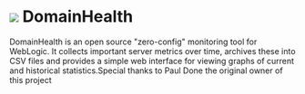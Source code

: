 ![](https://github.com/ccristian/domainhealth/raw/master/WebContent/images/buttons/dhicon.png) DomainHealth
============


DomainHealth is an open source "zero-config" monitoring tool for WebLogic. It collects important server metrics over time, archives these into CSV files and provides a simple web interface for viewing graphs of current and historical statistics.Special thanks to Paul Done the original owner of this project

